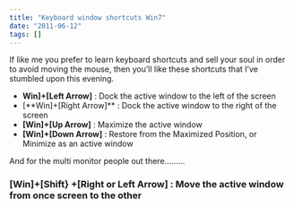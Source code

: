 ```yaml
---
title: "Keyboard window shortcuts Win7"
date: "2011-06-12"
tags: []
---
```


If like me you prefer to learn keyboard shortcuts and sell your soul in order to avoid moving the mouse, then you’ll like these shortcuts that I’ve stumbled upon this evening.

- **Win]+[Left Arrow]** : Dock the active window to the left of the screen
- [**Win]+[Right Arrow]\*\* : Dock the active window to the right of the screen
- **[Win]+[Up Arrow]** : Maximize the active window
- **[Win]+[Down Arrow]** : Restore from the Maximized Position, or Minimize as an active window

And for the multi monitor people out there………

### **[Win]+[Shift} +[Right or Left Arrow]** : Move the active window from once screen to the other

